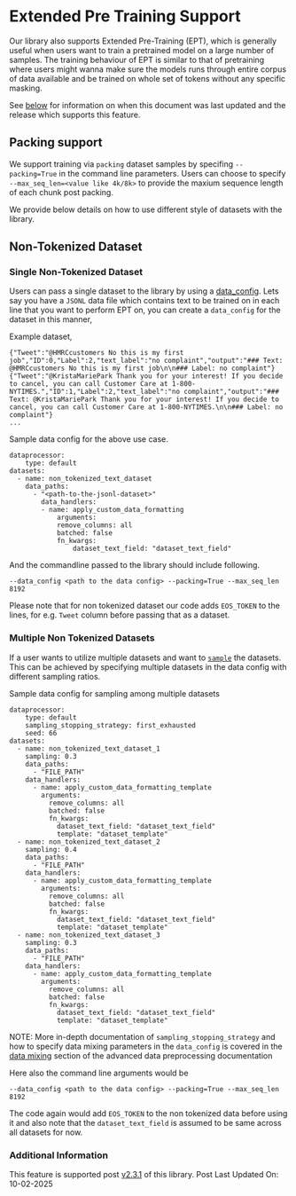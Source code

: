 # Extended Pre Training Support
Our library also supports Extended Pre-Training (EPT), which is generally useful when users want to train a pretrained model on a large number of samples. The training behaviour of EPT is similar to that of pretraining where users might wanna make sure the models runs through entire corpus of data available and be trained on whole set of tokens without any specific masking.

See [below](#additional-information) for information on when this document was last updated and the release which supports this feature.

## Packing support

We support training via `packing` dataset samples by specifing `--packing=True` in the command line parameters. Users can choose to specify `--max_seq_len=<value like 4k/8k>` to provide the maxium sequence length of each chunk post packing.

We provide below details on how to use different style of datasets with the library.

## Non-Tokenized Dataset

### Single Non-Tokenized Dataset
Users can pass a single dataset to the library by using a [data_config](./advanced-data-preprocessing.md#data-config). 
Lets say you have a `JSONL` data file which contains text to be trained on in each line that you want to perform EPT on, you can create a `data_config` for the dataset in this manner,

Example dataset,

```
{"Tweet":"@HMRCcustomers No this is my first job","ID":0,"Label":2,"text_label":"no complaint","output":"### Text: @HMRCcustomers No this is my first job\n\n### Label: no complaint"}
{"Tweet":"@KristaMariePark Thank you for your interest! If you decide to cancel, you can call Customer Care at 1-800-NYTIMES.","ID":1,"Label":2,"text_label":"no complaint","output":"### Text: @KristaMariePark Thank you for your interest! If you decide to cancel, you can call Customer Care at 1-800-NYTIMES.\n\n### Label: no complaint"}
...
```

Sample data config for the above use case.
```
dataprocessor:
    type: default
datasets:
  - name: non_tokenized_text_dataset
    data_paths:
      - "<path-to-the-jsonl-dataset>"
        data_handlers:
        - name: apply_custom_data_formatting
            arguments:
            remove_columns: all
            batched: false
            fn_kwargs:
                dataset_text_field: "dataset_text_field"
```

And the commandline passed to the library should include following.

```
--data_config <path to the data config> --packing=True --max_seq_len 8192
```

Please note that for non tokenized dataset our code adds `EOS_TOKEN` to the lines, for e.g. `Tweet` column before passing that as a dataset.

### Multiple Non Tokenized Datasets

If a user wants to utilize multiple datasets and want to [`sample`](./advanced-data-preprocessing.md#how-the-user-can-write-data-configs) the datasets. This can be achieved by specifying multiple datasets in the data config with different sampling ratios.

Sample data config for sampling among multiple datasets
```
dataprocessor:
    type: default
    sampling_stopping_strategy: first_exhausted
    seed: 66
datasets:
  - name: non_tokenized_text_dataset_1
    sampling: 0.3
    data_paths:
      - "FILE_PATH"
    data_handlers:
      - name: apply_custom_data_formatting_template
        arguments:
          remove_columns: all
          batched: false
          fn_kwargs:
            dataset_text_field: "dataset_text_field"
            template: "dataset_template"
  - name: non_tokenized_text_dataset_2
    sampling: 0.4
    data_paths:
      - "FILE_PATH"
    data_handlers:
      - name: apply_custom_data_formatting_template
        arguments:
          remove_columns: all
          batched: false
          fn_kwargs:
            dataset_text_field: "dataset_text_field"
            template: "dataset_template"
  - name: non_tokenized_text_dataset_3
    sampling: 0.3
    data_paths:
      - "FILE_PATH"
    data_handlers:
      - name: apply_custom_data_formatting_template
        arguments:
          remove_columns: all
          batched: false
          fn_kwargs:
            dataset_text_field: "dataset_text_field"
            template: "dataset_template"
```

NOTE: More in-depth documentation of `sampling_stopping_strategy` and how to specify data mixing parameters in the `data_config` is covered in the [data mixing](./advanced-data-preprocessing.md#data-mixing) section of the advanced data preprocessing documentation

Here also the command line arguments would be 

```
--data_config <path to the data config> --packing=True --max_seq_len 8192
```

The code again would add `EOS_TOKEN` to the non tokenized data before using it and also note that the `dataset_text_field` is assumed to be same across all datasets for now.

### Additional Information
This feature is supported post [v2.3.1](https://github.com/foundation-model-stack/fms-hf-tuning/releases/tag/v2.3.1) of this library.
Post Last Updated On: 10-02-2025